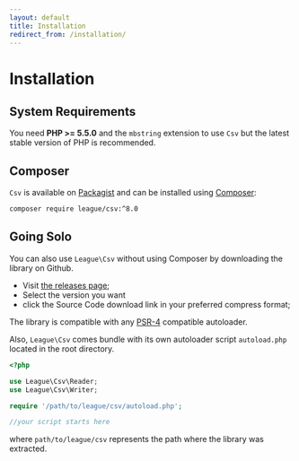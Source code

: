 ```yaml
---
layout: default
title: Installation
redirect_from: /installation/
---
```


# Installation

## System Requirements

You need **PHP >= 5.5.0** and the `mbstring` extension to use `Csv` but the latest stable version of PHP is recommended.

## Composer

`Csv` is available on [Packagist](https://packagist.org/packages/league/csv) and can be installed using [Composer](https://getcomposer.org/):

```bash
composer require league/csv:^8.0
```

## Going Solo

You can also use `League\Csv` without using Composer by downloading the library on Github.

- Visit [the releases page](https://github.com/thephpleague/csv/releases);
- Select the version you want
- click the Source Code download link in your preferred compress format;

The library is compatible with any [PSR-4](http://www.php-fig.org/psr/psr-4/) compatible autoloader.

Also, `League\Csv` comes bundle with its own autoloader script `autoload.php` located in the root directory.

```php
<?php

use League\Csv\Reader;
use League\Csv\Writer;

require '/path/to/league/csv/autoload.php';

//your script starts here
```

where `path/to/league/csv` represents the path where the library was extracted.
